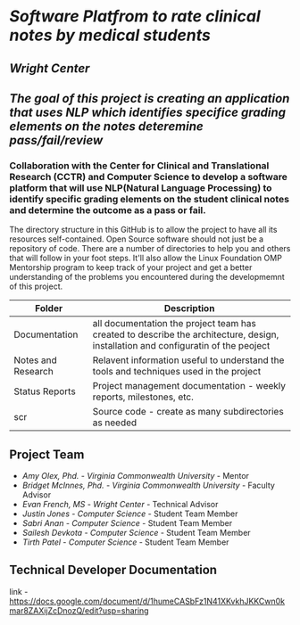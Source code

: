 # *Software Platfrom to rate clinical notes by medical students*
## *Wright Center*
## *The goal of this project is creating an application that uses NLP which identifies specifice grading elements on the notes deteremine pass/fail/review*

### Collaboration with the Center for Clinical and Translational Research (CCTR) and Computer Science to develop a software platform that will use NLP(Natural Language Processing) to identify specific grading elements on the student clinical notes and determine the outcome as a pass or fail.

The directory structure in this GitHub is to allow the project to have all its resources self-contained.
Open Source software should not just be a repository of code.  There are a number of directories to help you and others that will 
follow in your foot steps.  It'll also allow the Linux Foundation OMP Mentorship program to keep track of your project and get
a better understanding of the problems you encountered during the developmemnt of this project.

| Folder | Description |
|---|---|
| Documentation |  all documentation the project team has created to describe the architecture, design, installation and configuratin of the peoject |
| Notes and Research | Relavent information useful to understand the tools and techniques used in the project |
| Status Reports | Project management documentation - weekly reports, milestones, etc. |
| scr | Source code - create as many subdirectories as needed |

## Project Team
- *Amy Olex, Phd.*  - *Virginia Commonwealth University* - Mentor
- *Bridget McInnes, Phd.* - *Virginia Commonwealth University* - Faculty Advisor
- *Evan French, MS* - *Wright Center* - Technical Advisor
- *Justin Jones* - *Computer Science* - Student Team Member
- *Sabri Anan* - *Computer Science* - Student Team Member
- *Sailesh Devkota* - *Computer Science* - Student Team Member
- *Tirth Patel* - *Computer Science* - Student Team Member

## Technical Developer Documentation
link - https://docs.google.com/document/d/1humeCASbFz1N41XKvkhJKKCwn0kmar8ZAXijZcDnozQ/edit?usp=sharing
